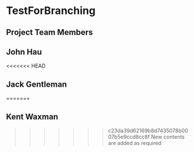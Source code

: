 # TestForBranching
## Project Team Members
## John Hau
<<<<<<< HEAD
## Jack Gentleman
=======
## Kent Waxman
>>>>>>> c23da39d62169b8d7435078b0007b5e9ccd8cc8f
New contents are added as required
